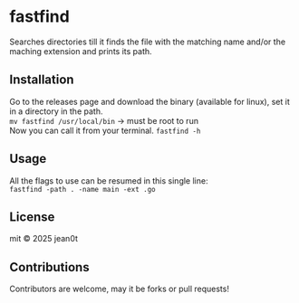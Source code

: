 # fastfind

Searches directories till it finds the file with the matching name and/or the maching extension and prints its path.

## Installation

Go to the releases page and download the binary (available for linux), set it in a directory in the path.  
`mv fastfind /usr/local/bin` -> must be root to run  
Now you can call it from your terminal.
`fastfind -h`  

## Usage

All the flags to use can be resumed in this single line:  
`fastfind -path . -name main -ext .go`  

## License

mit © 2025 jean0t  

## Contributions

Contributors are welcome, may it be forks or pull requests!  
